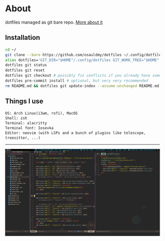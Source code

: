 # About

dotfiles managed as git bare repo.
[More about it](https://wiki.archlinux.org/index.php/Dotfiles#Tracking_dotfiles_directly_with_Git)

## Installation

```bash
cd ~/
git clone --bare https://github.com/osauldmy/dotfiles ~/.config/dotfiles
alias dotfiles='GIT_DIR="$HOME"/.config/dotfiles GIT_WORK_TREE="$HOME"'
dotfiles git status
dotfiles git reset
dotfiles git checkout # possibly fix conflicts if you already have some settings
dotfiles pre-commit install # optional, but very very recommended
rm README.md && dotfiles git update-index --assume-unchanged README.md # optional
```

## Things I use

```
OS: Arch Linux(i3wm, rofi), MacOS
Shell: zsh
Terminal: alacritty
Terminal font: Iosevka
Editor: neovim (with LSPs and a bunch of plugins like telescope, treesitter, ...)
```

---

![neovim](./.config/nvim/screenshot.png)
